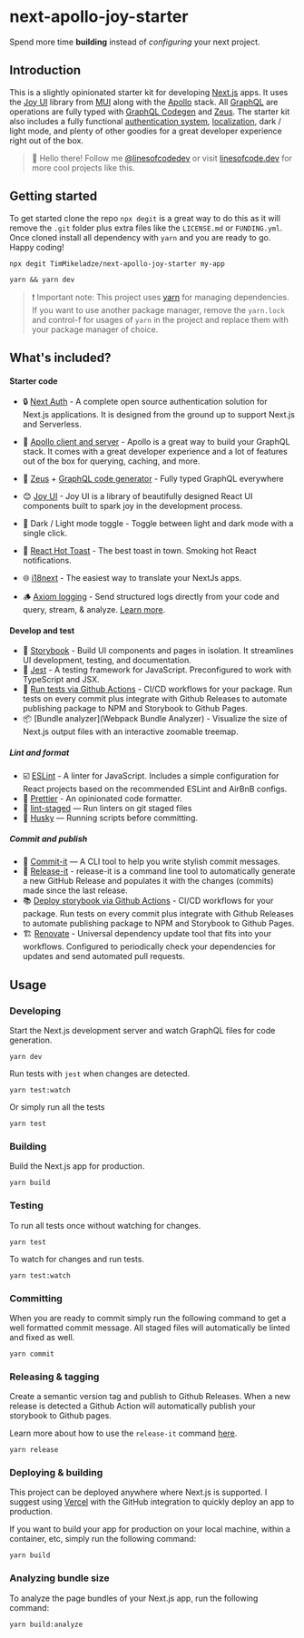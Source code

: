 # next-apollo-joy-starter

Spend more time __building__ instead of _configuring_ your next project.

## Introduction

This is a slightly opinionated starter kit for developing [Next.js](https://nextjs.org/) apps. It uses the [Joy UI](https://mui.com/joy-ui/getting-started/overview/) library from [MUI](https://mui.com/) along with the [Apollo](https://www.apollographql.com/) stack. All [GraphQL](https://graphql.org/) are operations are fully typed with [GraphQL Codegen](https://the-guild.dev/graphql/codegen) and [Zeus](https://github.com/graphql-editor/graphql-zeus). The starter kit also includes a fully functional [authentication system](https://next-auth.js.org/), [localization](https://www.i18next.com/), dark / light mode, and plenty of other goodies for a great developer experience right out of the box.

> 👋 Hello there! Follow me [@linesofcodedev](https://twitter.com/linesofcodedev) or visit [linesofcode.dev](https://linesofcode.dev) for more cool projects like this.

## Getting started

To get started clone the repo `npx degit` is a great way to do this as it will remove the `.git` folder plus extra files like the `LICENSE.md` or `FUNDING.yml`. Once cloned install all dependency with `yarn` and you are ready to go. Happy coding!

```console
npx degit TimMikeladze/next-apollo-joy-starter my-app

yarn && yarn dev
```

> ❗ Important note: This project uses [yarn](https://yarnpkg.com/) for managing dependencies. If you want to use another package manager, remove the `yarn.lock` and control-f for usages of `yarn` in the project and replace them with your package manager of choice.

## What's included?

#### Starter code

- 🔒 [Next Auth](https://next-auth.js.org/) - A complete open source authentication solution for Next.js applications. It is designed from the ground up to support Next.js and Serverless.
- 🚀 [Apollo client and server](https://www.apollographql.com/) - Apollo is a great way to build your GraphQL stack. It comes with a great developer experience and a lot of features out of the box for querying, caching, and more.
- 🤖 [Zeus](https://github.com/graphql-editor/graphql-zeus) + [GraphQL code generator](https://the-guild.dev/graphql/codegen) - Fully typed GraphQL everywhere
- 😊 [Joy UI](https://mui.com/joy-ui/getting-started/overview/) - Joy UI is a library of beautifully designed React UI components built to spark joy in the development process.
- 🌙 Dark / Light mode toggle - Toggle between light and dark mode with a single click.
- 🍞 [React Hot Toast]() - The best toast in town. Smoking hot React notifications.
- 🌐 [i18next](https://www.i18next.com/) - The easiest way to translate your NextJs apps.

- 🪵 [Axiom logging](https://axiom.co/) - Send structured logs directly from your code and query, stream, & analyze. [Learn more](https://axiom.co/docs/integrations/nextjs).

#### Develop and test

- 📖 [Storybook](https://storybook.js.org/) - Build UI components and pages in isolation. It streamlines UI development, testing, and documentation.
- 🧪 [Jest](https://jestjs.io/) - A testing framework for JavaScript. Preconfigured to work with TypeScript and JSX.
- 🐙 [Run tests via Github Actions](https://docs.github.com/en/actions) - CI/CD workflows for your package. Run tests on every commit plus integrate with Github Releases to automate publishing package to NPM and Storybook to Github Pages.
- 📦 [Bundle analyzer](Webpack Bundle Analyzer) - Visualize the size of Next.js output files with an interactive zoomable treemap.

##### Lint and format

- ☑️ [ESLint](https://eslint.org/) - A linter for JavaScript. Includes a simple configuration for React projects based on the recommended ESLint and AirBnB configs.
- 🎨 [Prettier](https://prettier.io/) - An opinionated code formatter.
- 🚫 [lint-staged](https://github.com/okonet/lint-staged) — Run linters on git staged files
- 🐶 [Husky](https://github.com/typicode/husky) — Running scripts before committing.

##### Commit and publish

- 📄 [Commit-it](https://github.com/TimMikeladze/commit-it/) — A CLI tool to help you write stylish commit messages.
- 🔼 [Release-it](https://github.com/release-it/release-it/) - release-it is a command line tool to automatically generate a new GitHub Release and populates it with the changes (commits) made since the last release.
- 📚 [Deploy storybook via Github Actions](https://docs.github.com/en/actions) - CI/CD workflows for your package. Run tests on every commit plus integrate with Github Releases to automate publishing package to NPM and Storybook to Github Pages.
- 🏗️ [Renovate](https://github.com/renovatebot/renovate) - Universal dependency update tool that fits into your workflows. Configured to periodically check your dependencies for updates and send automated pull requests.

## Usage

### Developing

Start the Next.js development server and watch GraphQL files for code generation.

```console
yarn dev
```

Run tests with `jest` when changes are detected.

```console
yarn test:watch
```

Or simply run all the tests

```console
yarn test
```

### Building

Build the Next.js app for production.

```console
yarn build
```

### Testing

To run all tests once without watching for changes.

```console
yarn test
```

To watch for changes and run tests.

```
yarn test:watch
```

### Committing

When you are ready to commit simply run the following command to get a well formatted commit message. All staged files will automatically be linted and fixed as well.

```console
yarn commit
```

### Releasing & tagging

Create a semantic version tag and publish to Github Releases. When a new release is detected a Github Action will automatically publish your storybook to Github pages.

Learn more about how to use the `release-it` command [here](https://github.com/release-it/release-it).

```console
yarn release
```

### Deploying & building

This project can be deployed anywhere where Next.js is supported. I suggest using [Vercel](https://vercel.com) with the GitHub integration to quickly deploy an app to production.

If you want to build your app for production on your local machine, within a container, etc, simply run the following command:

```console
yarn build
```

### Analyzing bundle size

To analyze the page bundles of your Next.js app, run the following command:

```console
yarn build:analyze
```
